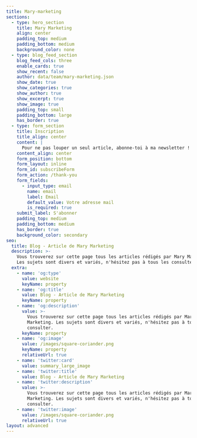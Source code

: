 ```yaml
---
title: Mary-marketing
sections:
  - type: hero_section
    title: Mary Marketing
    align: center
    padding_top: medium
    padding_bottom: medium
    background_color: none
  - type: blog_feed_section
    blog_feed_cols: three
    enable_cards: true
    show_recent: false
    author: data/team/mary-marketing.json
    show_date: true
    show_categories: true
    show_author: true
    show_excerpt: true
    show_image: true
    padding_top: small
    padding_bottom: large
    has_border: true
  - type: form_section
    title: Inscription
    title_align: center
    content: |
      Pour ne pas louper un seul article, abonne-toi à ma newsletter !
    content_align: center
    form_position: bottom
    form_layout: inline
    form_id: subscribeForm
    form_action: /thank-you
    form_fields:
      - input_type: email
        name: email
        label: Email
        default_value: Votre adresse mail
        is_required: true
    submit_label: S'abonner
    padding_top: medium
    padding_bottom: medium
    has_border: true
    background_color: secondary
seo:
  title: Blog - Article de Mary Marketing
  description: >-
    Vous trouverez sur cette page tous les articles rédigés par Mary Marketing.
    Les sujets sont divers et variés, n'hésitez pas à tous les consulter.
  extra:
    - name: 'og:type'
      value: website
      keyName: property
    - name: 'og:title'
      value: Blog - Article de Mary Marketing
      keyName: property
    - name: 'og:description'
      value: >-
        Vous trouverez sur cette page tous les articles rédigés par Mary
        Marketing. Les sujets sont divers et variés, n'hésitez pas à tous les
        consulter.
      keyName: property
    - name: 'og:image'
      value: /images/square-coriander.png
      keyName: property
      relativeUrl: true
    - name: 'twitter:card'
      value: summary_large_image
    - name: 'twitter:title'
      value: Blog - Article de Mary Marketing
    - name: 'twitter:description'
      value: >-
        Vous trouverez sur cette page tous les articles rédigés par Mary
        Marketing. Les sujets sont divers et variés, n'hésitez pas à tous les
        consulter.
    - name: 'twitter:image'
      value: /images/square-coriander.png
      relativeUrl: true
layout: advanced
---
```

